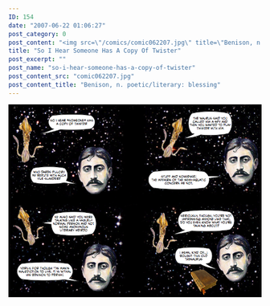 ```yaml
---
ID: 154
date: "2007-06-22 01:06:27"
post_category: 0
post_content: "<img src=\"/comics/comic062207.jpg\" title=\"Benison, n. poetic/literary: blessing\" />"
title: "So I Hear Someone Has A Copy Of Twister"
post_excerpt: ""
post_name: "so-i-hear-someone-has-a-copy-of-twister"
post_content_src: "comic062207.jpg"
post_content_title: "Benison, n. poetic/literary: blessing"
---
```



[![Benison, n. poetic/literary: blessing](/comics-hi-res/comic062207.jpg)](/comics-hi-res/comic062207.jpg)
